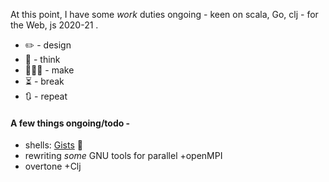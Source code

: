 At this point, I have some _work_ duties ongoing - keen on scala, Go, clj - for the Web, js 2020-21 .

- ✏️ - design 
- 💭 - think
- 🧑🏽‍💻 - make
- ⏳ - break
- 🔃 - repeat

#### A few things ongoing/todo -

* shells: [Gists](https://gists.github.com/0x-narji) 🏮
* rewriting *some* GNU tools for parallel +openMPI
* overtone +Clj

<!---
0x-narji/0x-narji is a ✨ special ✨ repository because its `README.md` (this file) appears on your GitHub profile.
You can click the Preview link to take a look at your changes.
--->
